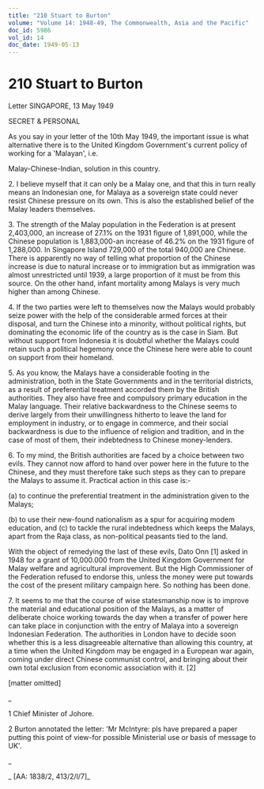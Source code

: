 ```yaml
---
title: "210 Stuart to Burton"
volume: "Volume 14: 1948-49, The Commonwealth, Asia and the Pacific"
doc_id: 5986
vol_id: 14
doc_date: 1949-05-13
---
```


# 210 Stuart to Burton

Letter SINGAPORE, 13 May 1949

SECRET &amp; PERSONAL

As you say in your letter of the 10th May 1949, the important issue is what alternative there is to the United Kingdom Government's current policy of working for a 'Malayan', i.e.

Malay-Chinese-Indian, solution in this country.

2\. I believe myself that it can only be a Malay one, and that this in turn really means an Indonesian one, for Malaya as a sovereign state could never resist Chinese pressure on its own. This is also the established belief of the Malay leaders themselves.

3\. The strength of the Malay population in the Federation is at present 2,403,000, an increase of 27.1% on the 1931 figure of 1,891,000, while the Chinese population is 1,883,000-an increase of 46.2% on the 1931 figure of 1,288,000. In Singapore Island 729,000 of the total 940,000 are Chinese. There is apparently no way of telling what proportion of the Chinese increase is due to natural increase or to immigration but as immigration was almost unrestricted until 1939, a large proportion of it must be from this source. On the other hand, infant mortality among Malays is very much higher than among Chinese.

4\. If the two parties were left to themselves now the Malays would probably seize power with the help of the considerable armed forces at their disposal, and turn the Chinese into a minority, without political rights, but dominating the economic life of the country as is the case in Siam. But without support from Indonesia it is doubtful whether the Malays could retain such a political hegemony once the Chinese here were able to count on support from their homeland.

5\. As you know, the Malays have a considerable footing in the administration, both in the State Governments and in the territorial districts, as a result of preferential treatment accorded them by the British authorities. They also have free and compulsory primary education in the Malay language. Their relative backwardness to the Chinese seems to derive largely from their unwillingness hitherto to leave the land for employment in industry, or to engage in commerce, and their social backwardness is due to the influence of religion and tradition, and in the case of most of them, their indebtedness to Chinese money-lenders.

6\. To my mind, the British authorities are faced by a choice between two evils. They cannot now afford to hand over power here in the future to the Chinese, and they must therefore take such steps as they can to prepare the Malays to assume it. Practical action in this case is:-

(a) to continue the preferential treatment in the administration given to the Malays;

(b) to use their new-found nationalism as a spur for acquiring modem education, and (c) to tackle the rural indebtedness which keeps the Malays, apart from the Raja class, as non-political peasants tied to the land.

With the object of remedying the last of these evils, Dato Onn [1] asked in 1948 for a grant of 10,000.000 from the United Kingdom Government for Malay welfare and agricultural improvement. But the High Commissioner of the Federation refused to endorse this, unless the money were put towards the cost of the present military campaign here. So nothing has been done.

7\. It seems to me that the course of wise statesmanship now is to improve the material and educational position of the Malays, as a matter of deliberate choice working towards the day when a transfer of power here can take place in conjunction with the entry of Malaya into a sovereign Indonesian Federation. The authorities in London have to decide soon whether this is a less disagreeable alternative than allowing this country, at a time when the United Kingdom may be engaged in a European war again, coming under direct Chinese communist control, and bringing about their own total exclusion from economic association with it. [2]

[matter omitted]

_

1 Chief Minister of Johore.

2 Burton annotated the letter: 'Mr McIntyre: pls have prepared a paper putting this point of view-for possible Ministerial use or basis of message to UK'.

_

_ [AA: 1838/2, 413/2/l/7]_
